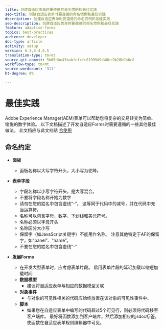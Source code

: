 ```yaml
---
title: 创建自适应表单时要遵循的命名惯例和最佳实践
seo-title: 创建自适应表单时要遵循的命名惯例和最佳实践
description: 创建自适应表单时要遵循的命名惯例和最佳实践
seo-description: 创建自适应表单时要遵循的命名惯例和最佳实践
feature: adaptive-forms
topics: best-practices
audience: developer
doc-type: article
activity: setup
version: 6.3,6.4,6.5
translation-type: tm+mt
source-git-commit: 5b05dbe45babfcfcfc81995d9d48bc9b26b9b6c8
workflow-type: tm+mt
source-wordcount: '311'
ht-degree: 0%

---
```


# 最佳实践

Adobe Experience Manager(AEM)表单可以帮助您将复杂的交易转变为简单、愉悦的数字体验。 以下文档描述了开发自适应Forms时需要遵循的一些其他最佳做法。 此文档应与此文档结 [合使用](https://helpx.adobe.com/experience-manager/6-3/forms/using/adaptive-forms-best-practices.html#Overview)

## 命名约定

* **面板**
   * 面板名称以大写字符开头，大小写为驼峰。

* **表单字段**
   * 字段名称以小写字符开头，是大写混合。
   * 不要将字段名称开始为数字
   * 请勿在您的姓名中包含虚线“-”。 这等同于代码中的减号，并在代码中充当运算符。
   * 名称可以包含字母、数字、下划线和美元符号。
   * 名称必须以字母开头
   * 名称区分大小写
   * 保留字（如JavaScript关键字）不能用作名称。 注意其他特定于AF的保留字，如“panel”、“name”。
   * 不要在您的姓名中包含虚线“-”
* **发展Forms**
   * 在开发大型表单时，应考虑表单片段。 启用表单片段的延迟加载以缩短加载时间
   * **数据模型**
      * 建议将自适应表单与相应的数据模型关联
   * **对象事件**
      * 与对象的可见性相关的代码应始终放置在该对象的可见性事件中。
   * **脚本**
      * 如果您在自适应表单中编写的代码超过5个可见行，则必须将代码移至客户端库。 最好将函数添加到客户端库，然后添加相应的jsdoc标签，使函数在自适应表单规则编辑器中可见。


